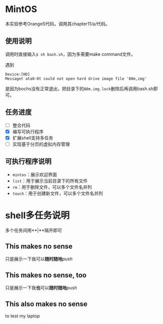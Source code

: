 # MintOS

本实验参考OrangeS代码，调用其chapter11/a/代码。

## 使用说明

调用时直接输入`$ sh bash.sh`，因为多需要make command文件。

遇到

```
Device:[HD]
Messaget ata0-0t could not open hard drive image file '80m,img'
```

是因为bochs没有正常退出，把目录下的`80m.img.lock`删除后再调用bash.sh即可。

## 任务进度

- [ ] 整合代码
- [x] 编写可执行程序
- [x] 扩展shell支持多任务
- [ ] 实现基于分页的虚拟内存管理

## 可执行程序说明

- `mintos`：展示欢迎界面
- `list`：用于展示当前目录下的所有文件
- `rm`：用于删除文件，可以多个文件名并列
- `touch`：用于创建新文件，可以多个文件名并列

# shell多任务说明

多个任务间用**|**隔开即可

## This makes no sense
只是展示一下我可以**随时随地***push*

## This makes no sense, too
只是展示一下我**也**可以**随时随地***push*
## This also makes no sense
to test my laptop
